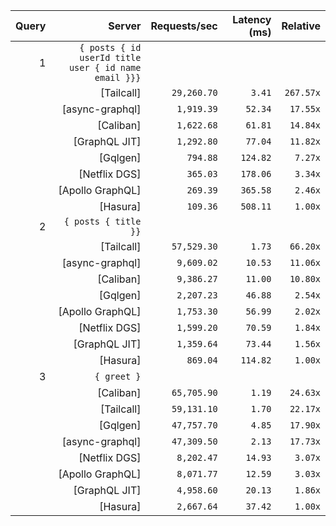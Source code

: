 <!-- PERFORMANCE_RESULTS_START -->

| Query | Server | Requests/sec | Latency (ms) | Relative |
|-------:|--------:|--------------:|--------------:|---------:|
| 1 | `{ posts { id userId title user { id name email }}}` |
|| [Tailcall] | `29,260.70` | `3.41` | `267.57x` |
|| [async-graphql] | `1,919.39` | `52.34` | `17.55x` |
|| [Caliban] | `1,622.68` | `61.81` | `14.84x` |
|| [GraphQL JIT] | `1,292.80` | `77.04` | `11.82x` |
|| [Gqlgen] | `794.88` | `124.82` | `7.27x` |
|| [Netflix DGS] | `365.03` | `178.06` | `3.34x` |
|| [Apollo GraphQL] | `269.39` | `365.58` | `2.46x` |
|| [Hasura] | `109.36` | `508.11` | `1.00x` |
| 2 | `{ posts { title }}` |
|| [Tailcall] | `57,529.30` | `1.73` | `66.20x` |
|| [async-graphql] | `9,609.02` | `10.53` | `11.06x` |
|| [Caliban] | `9,386.27` | `11.00` | `10.80x` |
|| [Gqlgen] | `2,207.23` | `46.88` | `2.54x` |
|| [Apollo GraphQL] | `1,753.30` | `56.99` | `2.02x` |
|| [Netflix DGS] | `1,599.20` | `70.59` | `1.84x` |
|| [GraphQL JIT] | `1,359.64` | `73.44` | `1.56x` |
|| [Hasura] | `869.04` | `114.82` | `1.00x` |
| 3 | `{ greet }` |
|| [Caliban] | `65,705.90` | `1.19` | `24.63x` |
|| [Tailcall] | `59,131.10` | `1.70` | `22.17x` |
|| [Gqlgen] | `47,757.70` | `4.85` | `17.90x` |
|| [async-graphql] | `47,309.50` | `2.13` | `17.73x` |
|| [Netflix DGS] | `8,202.47` | `14.93` | `3.07x` |
|| [Apollo GraphQL] | `8,071.77` | `12.59` | `3.03x` |
|| [GraphQL JIT] | `4,958.60` | `20.13` | `1.86x` |
|| [Hasura] | `2,667.64` | `37.42` | `1.00x` |

<!-- PERFORMANCE_RESULTS_END -->
